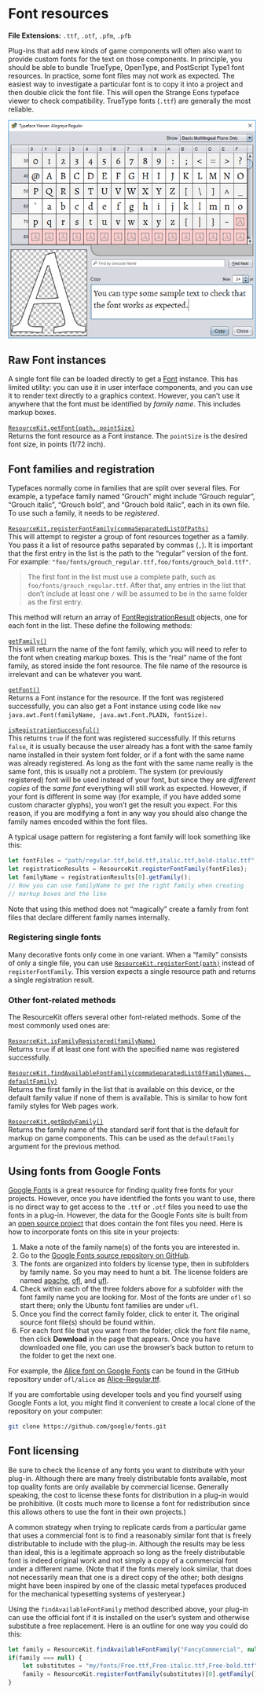 # Font resources

**File Extensions:** `.ttf`, `.otf`, `.pfm`, `.pfb`

Plug-ins that add new kinds of game components will often also want to provide custom fonts for the text on those components. In principle, you should be able to bundle TrueType, OpenType, and PostScript Type1 font resources. In practice, some font files may not work as expected. The easiest way to investigate a particular font is to copy it into a project and then double click the font file. This will open the Strange Eons typeface viewer to check compatibility. TrueType fonts (`.ttf`) are generally the most reliable.

![The typeface viewer dialog](images/font-viewer.png)

## Raw Font instances

A single font file can be loaded directly to get a [Font](https://docs.oracle.com/javase/8/docs/api/java/awt/Font.html) instance. This has limited utility: you can use it in user interface components, and you can use it to render text directly to a graphics context. However, you can’t use it anywhere that the font must be identified by *family name*. This includes markup boxes.

[`ResourceKit.getFont(path, pointSize)`](assets/javadoc/resources/ResourceKit.html#getFont)  
Returns the font resource as a Font instance. The `pointSize` is the desired font size, in points (1/72 inch).

## Font families and registration

Typefaces normally come in families that are split over several files. For example, a typeface family named “Grouch” might include “Grouch regular”, “Grouch italic”, “Grouch bold”, and “Grouch bold italic”, each in its own file. To use such a family, it needs to be *registered*.

[`ResourceKit.registerFontFamily(commaSeparatedListOfPaths)`](assets/javadoc/resources/ResourceKit.html#registerFontFamily)  
This will attempt to register a group of font resources together as a family. You pass it a list of resource paths separated by commas (`,`). It is important that the first entry in the list is the path to the “regular” version of the font. For example: `"foo/fonts/grouch_regular.ttf,foo/fonts/grouch_bold.ttf"`.

> The first font in the list must use a complete path, such as `foo/fonts/grouch_regular.ttf`. After that, any entries in the list that don’t include at least one `/` will be assumed to be in the same folder as the first entry.

This method will return an array of [FontRegistrationResult](assets/javadoc/resources/ResourceKit.FontRegistrationResult.html) objects, one for each font in the list. These define the following methods:

[`getFamily()`](assets/javadoc/resources/ResourceKit.FontRegistrationResult.html#getFamily)  
This will return the name of the font family, which you will need to refer to the font when creating markup boxes. This is the “real” name of the font family, as stored inside the font resource. The file name of the resource is irrelevant and can be whatever you want.

[`getFont()`](assets/javadoc/resources/ResourceKit.FontRegistrationResult.html#getFont)  
Returns a Font instance for the resource. If the font was registered successfully, you can also get a Font instance using code like `new java.awt.Font(familyName, java.awt.Font.PLAIN, fontSize)`.

[`isRegistrationSuccessful()`](assets/javadoc/resources/ResourceKit.FontRegistrationResult.html#isRegistrationSuccessful)  
This returns `true` if the font was registered successfully. If this returns `false`, it is usually because the user already has a font with the same family name installed in their system font folder, or if a font with the same name was already registered. As long as the font with the same name really is the same font, this is usually not a problem. The system (or previously registered) font will be used instead of your font, but since they are *different copies* of the *same font* everything will still work as expected. However, if your font is different in some way (for example, if you have added some custom character glyphs), you won’t get the result you expect. For this reason, if you are modifying a font in any way you should also change the family names encoded within the font files.

A typical usage pattern for registering a font family will look something like this:

```js
let fontFiles = "path/regular.ttf,bold.ttf,italic.ttf,bold-italic.ttf";
let registrationResults = ResourceKit.registerFontFamily(fontFiles);
let familyName = registrationResults[0].getFamily();
// Now you can use familyName to get the right family when creating
// markup boxes and the like
```

Note that using this method does not “magically” create a family from font files that declare different family names internally.

### Registering single fonts

Many decorative fonts only come in one variant. When a “family” consists of only a single file, you can use [`ResourceKit.registerFont(path)`](assets/javadoc/resources/ResourceKit.html#registerFont) instead of `registerFontFamily`. This version expects a single resource path and returns a single registration result.

### Other font-related methods

The ResourceKit offers several other font-related methods. Some of the most commonly used ones are:

[`ResourceKit.isFamilyRegistered(familyName)`](assets/javadoc/resources/ResourceKit.html#isFamilyRegistered)  
Returns `true` if at least one font with the specified name was registered successfully.

[`ResourceKit.findAvailableFontFamily(commaSeparatedListOfFamilyNames, defaultFamily)`](assets/javadoc/resources/ResourceKit.html#findAvailableFontFamily)  
Returns the first family in the list that is available on this device, or the default family value if none of them is available. This is similar to how font family styles for Web pages work.

[`ResourceKit.getBodyFamily()`](assets/javadoc/resources/ResourceKit.html#getBodyFamily)  
Returns the family name of the standard serif font that is the default for markup on game components. This can be used as the `defaultFamily` argument for the previous method.

## Using fonts from Google Fonts

[Google Fonts](https://fonts.google.com/) is a great resource for finding quality free fonts for your projects. However, once you have identified the fonts you want to use, there is no direct way to get access to the `.ttf` or `.otf` files you need to use the fonts in a plug-in. However, the data for the Google Fonts site is built from an [open source project](https://github.com/google/fonts) that does contain the font files you need. Here is how to incorporate fonts on this site in your projects:

1. Make a note of the family name(s) of the fonts you are interested in.
2. Go to the [Google Fonts source repository on GitHub](https://github.com/google/fonts).
3. The fonts are organized into folders by license type, then in subfolders by family name. So you may need to hunt a bit. The license folders are named [apache](https://github.com/google/fonts/tree/master/apache), [ofl](https://github.com/google/fonts/tree/master/ofl), and [ufl](https://github.com/google/fonts/tree/master/ufl).
4. Check within each of the three folders above for a subfolder with the font family name you are looking for. Most of the fonts are under `ofl` so start there; only the Ubuntu font families are under `ufl`.
5. Once you find the correct family folder, click to enter it. The original source font file(s) should be found within.
6. For each font file that you want from the folder, click the font file name, then click **Download** in the page that appears. Once you have downloaded one file, you can use the browser’s back button to return to the folder to get the next one.

For example, the [Alice font on Google Fonts](https://fonts.google.com/?query=alice) can be found in the GitHub repository under `ofl/alice` as [Alice-Regular.ttf](https://github.com/google/fonts/tree/master/ofl/alice).

If you are comfortable using developer tools and you find yourself using Google Fonts a lot, you might find it convenient to create a local clone of the repository on your computer:

```bash
git clone https://github.com/google/fonts.git
```

## Font licensing

Be sure to check the license of any fonts you want to distribute with your plug-in. Although there are many freely distributable fonts available, most top quality fonts are only available by commercial license. Generally speaking, the cost to license these fonts for distribution in a plug-in would be prohibitive. (It costs much more to license a font for redistribution since this allows others to use the font in their own projects.) 

A common strategy when trying to replicate cards from a particular game that uses a commercial font is to find a reasonably similar font that is freely distributable to include with the plug-in. Although the results may be less than ideal, this is a legitimate approach so long as the freely distributable font is indeed original work and not simply a copy of a commercial font under a different name. (Note that if the fonts merely look similar, that does not necessarily mean that one is a direct copy of the other; both designs might have been inspired by one of the classic metal typefaces produced for the mechanical typesetting systems of yesteryear.)

Using the `findAvailableFontFamily` method described above, your plug-in can use the official font if it is installed on the user’s system and otherwise substitute a free replacement. Here is an outline for one way you could do this:

```js
let family = ResourceKit.findAvailableFontFamily("FancyCommercial", null);
if(family === null) {
    let substitutes = "my/fonts/Free.ttf,Free-italic.ttf,Free-bold.ttf";
    family = ResourceKit.registerFontFamily(substitutes)[0].getFamily();
}
```

